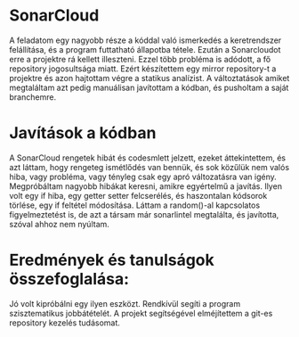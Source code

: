 # SonarCloud
A feladatom egy nagyobb része a kóddal való ismerkedés a keretrendszer felállítása, és a program futtatható állapotba tétele. Ezután a Sonarcloudot erre a projektre rá kellett illeszteni. Ezzel több probléma is adódott, a fő repository jogosultsága miatt. Ezért készítettem egy mirror repository-t a projektre és azon hajtottam végre a statikus analízist. A változtatások amiket megtaláltam azt pedig manuálisan javítottam a kódban, és pusholtam a saját branchemre.

# Javítások a kódban
A SonarCloud rengetek hibát és codesmlett jelzett, ezeket áttekintettem, és azt láttam, hogy rengeteg ismétlődés van bennük, és sok közűlük nem valós hiba, vagy probléma, vagy tényleg csak egy apró változatásra van igény. Megpróbáltam nagyobb hibákat keresni, amikre egyértelmű a javítás. Ilyen volt egy if hiba, egy getter setter felcserélés, és haszontalan kódsorok törlése, egy if feltétel módosítása. Láttam a random()-al kapcsolatos figyelmeztetést is, de azt a társam már sonarlintel megtalálta, és javította, szóval ahhoz nem nyúltam.

# Eredmények és tanulságok összefoglalása:
Jó volt kipróbálni egy ilyen eszközt. Rendkívül segíti a program szisztematikus jobbátételét. A projekt segítségével elméjítettem a git-es repository kezelés tudásomat.
